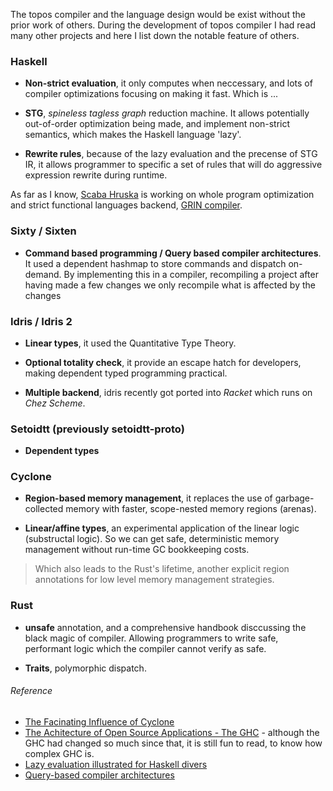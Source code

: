 The topos compiler and the language design would be exist without the prior work of others. During the development of topos compiler I had read many other projects and here I list down the notable feature of others.

### Haskell

- **Non-strict evaluation**, it only computes when neccessary, and lots of compiler optimizations focusing on making it fast. Which is ...
- **STG**, *spineless tagless graph* reduction machine. It allows potentially out-of-order optimization being made, and implement non-strict semantics, which makes the Haskell language 'lazy'.

- **Rewrite rules**, because of the lazy evaluation and the precense of STG IR, it allows programmer to specific a set of rules that will do aggressive expression rewrite during runtime.

As far as I know, [Scaba Hruska](https://twitter.com/csaba_hruska) is working on whole program optimization and strict functional languages backend, [GRIN compiler](https://grin-compiler.github.io/).

### Sixty / Sixten

- **Command based programming / Query based compiler architectures**. It used a dependent hashmap to store commands and dispatch on-demand. By implementing this in a compiler, recompiling a project after having made a few changes we only recompile what is affected by the changes

### Idris / Idris 2

- **Linear types**, it used the Quantitative Type Theory.

- **Optional totality check**, it provide an escape hatch for developers, making dependent typed programming practical.

- **Multiple backend**, idris recently got ported into *Racket* which runs on *Chez Scheme*.

### Setoidtt (previously setoidtt-proto)

- **Dependent types**

### Cyclone

- **Region-based memory management**, it replaces the use of garbage-collected memory with faster, scope-nested memory regions (arenas).

- **Linear/affine types**, an experimental application of the linear logic (substructal logic). So we can get safe, deterministic memory management without run-time GC bookkeeping costs.

> Which also leads to the Rust's lifetime, another explicit region annotations for low level memory management strategies.

### Rust

- **unsafe** annotation, and a comprehensive handbook disccussing the black magic of compiler. Allowing programmers to write safe, performant logic which the compiler cannot verify as safe.

- **Traits**, polymorphic dispatch.

###### Reference
* [The Facinating Influence of Cyclone](https://pling.jondgoodwin.com/post/cyclone/)
* [The Achitecture of Open Source Applications - The GHC](http://aosabook.org/en/ghc.html) - although the GHC had changed so much since that, it is still fun to read, to know how complex GHC is.
* [Lazy evaluation illustrated for Haskell divers](https://takenobu-hs.github.io/downloads/haskell_lazy_evaluation.pdf)
* [Query-based compiler architectures](https://ollef.github.io/blog/posts/query-based-compilers.html)